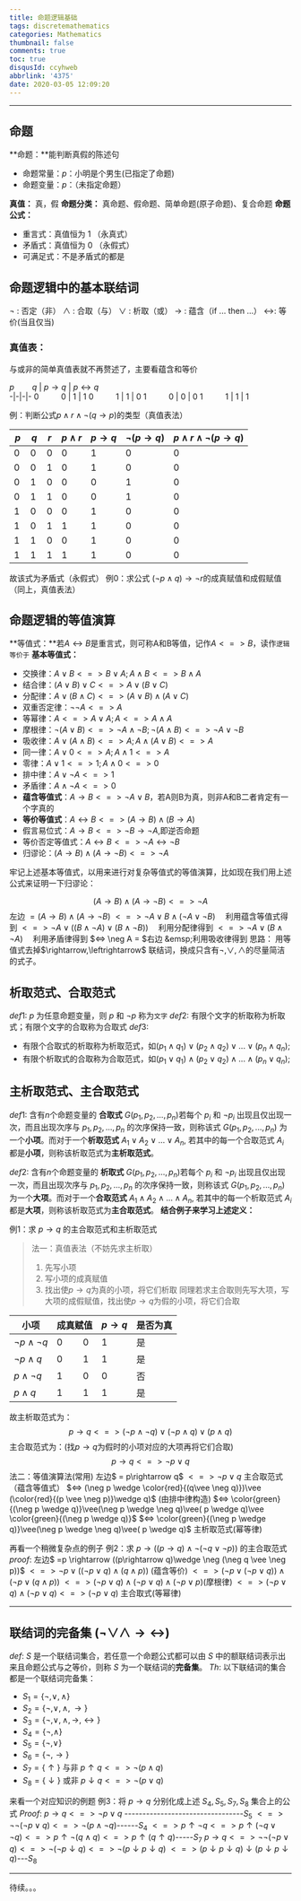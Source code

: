 ```yaml
---
title: 命题逻辑基础
tags: discretemathematics
categories: Mathematics
thumbnail: false
comments: true
toc: true
disqusId: ccyhweb
abbrlink: '4375'
date: 2020-03-05 12:09:20
---
```


---

## 命题
**命题：**能判断真假的陈述句
* 命题常量：$p$：小明是个男生(已指定了命题)
* 命题变量：$p$：（未指定命题）

<!-- more -->

**真值：** 真，假
**命题分类：** 真命题、假命题、简单命题(原子命题)、复合命题
**命题公式：**
* 重言式：真值恒为 1 （永真式）
* 矛盾式：真值恒为 0 （永假式）
* 可满足式：不是矛盾式的都是

## 命题逻辑中的基本联结词
$\neg$ : 否定（非）
$\wedge$ : 合取（与）
$\vee$ : 析取（或）
$\rightarrow$ : 蕴含（if ... then ...）
$\leftrightarrow$: 等价(当且仅当)

### 真值表：
与或非的简单真值表就不再赘述了，主要看蕴含和等价

$p \qquad q$ | $p\rightarrow q$ | $p\leftrightarrow q$  
-|-|-|-
 0 $\qquad$ 0 | 1 | 1
 0 $\qquad$ 1 | 1 | 0
 1 $\qquad$ 0 | 0 | 0
 1 $\qquad$ 1 | 1  | 1
 
例：判断公式$p\wedge r \wedge \neg(q\rightarrow p)$的类型（真值表法）

$p \quad q \quad r$ | $p\wedge r$ | $p\rightarrow q$ | $\neg(p\rightarrow q)$ | $p\wedge r\wedge \neg(p\rightarrow q)$  
-|-|-|-|-
 $0 \quad 0 \quad 0$ | 0 | 1 | 0 | 0
 $0 \quad 0 \quad 1$ | 0 | 1 | 0 | 0
 $0 \quad 1 \quad 0$ | 0 | 0 | 1 | 0
 $0 \quad 1 \quad 1$ | 0 | 0 | 1 | 0
 $1 \quad 0 \quad 0$ | 0 | 1 | 0 | 0
 $1 \quad 0 \quad 1$ | 1 | 1 | 0 | 0
 $1 \quad 1 \quad 0$ | 0 | 1 | 0 | 0
 $1 \quad 1 \quad 1$ | 1 | 1 | 0 | 0
故该式为矛盾式（永假式）
例0：求公式 $(\neg p \wedge q)\rightarrow \neg r$的成真赋值和成假赋值（同上，真值表法）

## 命题逻辑的等值演算
**等值式：**若$A\leftrightarrow B$是重言式，则可称A和B等值，记作$A<=>B$，读作`逻辑等价于`
**基本等值式：**
* 交换律：$A\vee B <=> B\vee A; A\wedge B <=> B\wedge A$
* 结合律：$(A\vee B)\vee C <=> A\vee (B\vee C)$
* 分配律：$A\vee (B\wedge C)<=>(A\vee B)\wedge (A\vee C)$
* 双重否定律：$\neg\neg A <=> A$
* 等幂律：$A<=>A\vee A;A<=>A\wedge A$
* 摩根律：$\neg (A\vee B)<=>\neg A \wedge \neg B;\neg(A\wedge B)<=>\neg A\vee \neg B$
* 吸收律：$A\vee (A\wedge B)<=>A;A\wedge (A\vee B)<=>A$
* 同一律：$A\vee 0<=>A; A\wedge 1 <=> A$
* 零律：$A\vee 1 <=> 1;A\wedge 0<=>0$
* 排中律：$A\vee \neg A<=>1$
* 矛盾律：$A\wedge \neg A<=>0$
* **蕴含等值式**：$A \rightarrow B <=> \neg A\vee B$，若A则B为真，则非A和B二者肯定有一个字真的
* **等价等值式**：$A\leftrightarrow B<=>(A\rightarrow B)\wedge (B\rightarrow A)$ 
* 假言易位式：$A\rightarrow B <=> \neg B\rightarrow \neg A$,即逆否命题
* 等价否定等值式：$A \leftrightarrow B <=> \neg A \leftrightarrow \neg B$
* 归谬论：$(A\rightarrow B)\wedge (A\rightarrow \neg B)<=>\neg A$

牢记上述基本等值式，以用来进行对复杂等值式的等值演算，比如现在我们用上述公式来证明一下归谬论：
> 
$$(A\rightarrow B)\wedge (A\rightarrow \neg B)<=>\neg A$$
左边 $=(A\rightarrow B)\wedge (A\rightarrow \neg B)$
$<=> \neg A\vee B\wedge (\neg A\vee \neg B)$ &emsp;利用蕴含等值式得到
$<=> \neg A \vee ((B\wedge \neg A)\vee (B\wedge \neg B))$ &emsp;利用分配律得到
$<=> \neg A\vee (B\wedge \neg A)$ &emsp;利用矛盾律得到
$<=> \neg A = $右边  &emsp;利用吸收律得到
思路： 用等值式去掉$\rightarrow,\leftrightarrow$ 联结词，换成只含有$\neg ,\vee ,\wedge$的尽量简洁的式子。

## 析取范式、合取范式

$def1:$ $p$ 为任意命题变量，则 $p$ 和 $\neg p$ 称为`文字`
$def2:$ 有限个文字的析取称为析取式；有限个文字的合取称为合取式
$def3:$ 
* 有限个合取式的析取称为析取范式，如$(p_1\wedge q_1)\vee(p_2\wedge q_2)\vee ... \vee(p_n\wedge q_n)$; 
* 有限个析取式的合取称为合取范式，如$(p_1\vee q_1)\wedge(p_2\vee q_2)\wedge ... \wedge(p_n\vee q_n)$;

## 主析取范式、主合取范式
$def1:$ 含有$n$个命题变量的 **合取式** $G(p_1,p_2,...,p_n)$若每个 $p_i$ 和 $\neg p_i$ 出现且仅出现一次，而且出现次序与 $p_1,p_2,...,p_n$ 的次序保持一致，则称该式 $G(p_1,p_2,...,p_n)$ 为一个**小项**。而对于一个**析取范式** $A_1 \vee A_2 \vee ... \vee A_n$, 若其中的每一个合取范式 $A_i$ 都是**小项**，则称该析取范式为**主析取范式**。

$def2:$ 含有$n$个命题变量的 **析取式** $G(p_1,p_2,...,p_n)$若每个 $p_i$ 和 $\neg p_i$ 出现且仅出现一次，而且出现次序与 $p_1,p_2,...,p_n$ 的次序保持一致，则称该式 $G(p_1,p_2,...,p_n)$ 为一个**大项**。而对于一个**合取范式** $A_1 \wedge A_2 \wedge ... \wedge A_n$, 若其中的每一个析取范式 $A_i$ 都是**大项**，则称该析取范式为**主合取范式**。
**结合例子来学习上述定义：**

例1：求 $p \rightarrow q$ 的主合取范式和主析取范式
> 法一：真值表法（不妨先求主析取）
> 1. 先写小项
> 2. 写小项的成真赋值
> 3. 找出使$p\rightarrow q$为真的小项，将它们析取
> 同理若求主合取则先写大项，写大项的成假赋值，找出使$p\rightarrow q$为假的小项，将它们合取
> 
小项 | 成真赋值 |  $p\rightarrow q$ | 是否为真  
-|-|-|-
$\neg p\wedge \neg q$ | $0 \qquad 0$ | 1 | 是
$\neg p\wedge q$ | $0 \qquad 1$ | 1 | 是
$p\wedge \neg q$ | $1 \qquad 0$ | 0 | 否
$p\wedge q$ | $1 \qquad 1$ | 1  | 是
故主析取范式为：
$$
p\rightarrow q <=> (\neg p\wedge \neg q)\vee (\neg p\wedge q)\vee ( p\wedge q)
$$
主合取范式为：(找$p\rightarrow q$为假时的小项对应的大项再将它们合取)
$$
p\rightarrow q <=> \neg p \vee q
$$
法二：等值演算法(常用)
左边$ = p\rightarrow q$
$<=> \neg p \vee q$ 主合取范式（蕴含等值式）
$<=> (\neg p \wedge \color{red}{(q\vee \neg q)})\vee (\color{red}{(p \vee \neg p)}\wedge q)$ (由排中律构造)
$<=> \color{green}{(\neg p \wedge q)}\vee(\neg p \wedge \neg q)\vee( p \wedge q)\vee \color{green}{(\neg p \wedge q)}$
$<=> \color{green}{(\neg p \wedge q)}\vee(\neg p \wedge \neg q)\vee( p \wedge q)$ 主析取范式(幂等律)

再看一个稍微复杂点的例子
例2：求 $p \rightarrow ((p\rightarrow q)\wedge \neg (\neg q \vee \neg p))$ 的主合取范式
$proof:$
左边$ =p \rightarrow ((p\rightarrow q)\wedge \neg (\neg q \vee \neg p))$
$<=> \neg p \vee ((\neg p \vee q)\wedge (q\wedge p))$ (蕴含等价)
$<=> (\neg p \vee(\neg p \vee q))\wedge (\neg p \vee (q \wedge p))$
$<=> (\neg p \vee q)\wedge (\neg p \vee q)\wedge (\neg p \vee p)$(摩根律)
$<=> (\neg p \vee q)\wedge (\neg p \vee q)<=>(\neg p \vee q)$ 主合取式(等幂律)

---
## 联结词的完备集 $(\neg \vee \wedge \rightarrow \leftrightarrow)$
$def:$ $S$ 是一个联结词集合，若任意一个命题公式都可以由 $S$ 中的额联结词表示出来且命题公式与之等价，则称 $S$ 为一个联结词的**完备集**。
$Th:$ 以下联结词的集合都是一个联结词完备集：
* $S_1 = \{ \neg, \vee, \wedge \}$
* $S_2 = \{ \neg, \vee, \wedge, \rightarrow \}$
* $S_3 = \{ \neg, \vee, \wedge, \rightarrow, \leftrightarrow \}$
* $S_4 = \{ \neg, \wedge \}$
* $S_5 = \{ \neg, \vee \}$
* $S_6 = \{ \neg, \rightarrow \}$
* $S_7 = \{ \uparrow \}$ 与非 $p \uparrow q <=> \neg(p\wedge q)$
* $S_8 = \{ \downarrow \}$ 或非 $p \downarrow q <=> \neg(p \vee q)$

来看一个对应知识的例题
例3：将 $p\rightarrow q$ 分别化成上述 $S_4,S_5,S_7,S_8$ 集合上的公式
$Proof:$
$p\rightarrow q <=> \neg p \vee q$  ---------------------------------$S_5$
$<=> \neg\neg(\neg p \vee q)<=> \neg(p \wedge \neg q)$------$S_4$
$<=> p\uparrow \neg q<=>p\uparrow(\neg q\vee \neg q)<=>p\uparrow\neg(q\wedge q)<=>p\uparrow(q\uparrow q)$-----$S_7$
$p\rightarrow q<=>\neg\neg(\neg p\vee q)<=>\neg(\neg p\downarrow q)<=>\neg(p\downarrow p\downarrow q)$
$<=>(p\downarrow p\downarrow q)\downarrow(p\downarrow p\downarrow q)$---$S_8$

---
待续。。。